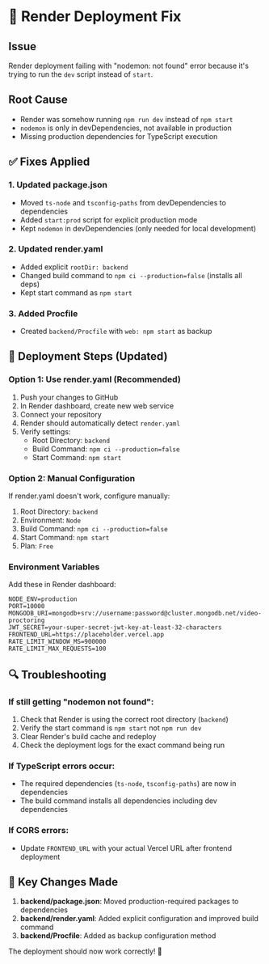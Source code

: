 # 🔧 Render Deployment Fix

## Issue
Render deployment failing with "nodemon: not found" error because it's trying to run the `dev` script instead of `start`.

## Root Cause
- Render was somehow running `npm run dev` instead of `npm start`
- `nodemon` is only in devDependencies, not available in production
- Missing production dependencies for TypeScript execution

## ✅ Fixes Applied

### 1. Updated package.json
- Moved `ts-node` and `tsconfig-paths` from devDependencies to dependencies
- Added `start:prod` script for explicit production mode
- Kept `nodemon` in devDependencies (only needed for local development)

### 2. Updated render.yaml
- Added explicit `rootDir: backend`
- Changed build command to `npm ci --production=false` (installs all deps)
- Kept start command as `npm start`

### 3. Added Procfile
- Created `backend/Procfile` with `web: npm start` as backup

## 🚀 Deployment Steps (Updated)

### Option 1: Use render.yaml (Recommended)
1. Push your changes to GitHub
2. In Render dashboard, create new web service
3. Connect your repository
4. Render should automatically detect `render.yaml`
5. Verify settings:
   - Root Directory: `backend`
   - Build Command: `npm ci --production=false`
   - Start Command: `npm start`

### Option 2: Manual Configuration
If render.yaml doesn't work, configure manually:
1. Root Directory: `backend`
2. Environment: `Node`
3. Build Command: `npm ci --production=false`
4. Start Command: `npm start`
5. Plan: `Free`

### Environment Variables
Add these in Render dashboard:
```
NODE_ENV=production
PORT=10000
MONGODB_URI=mongodb+srv://username:password@cluster.mongodb.net/video-proctoring
JWT_SECRET=your-super-secret-jwt-key-at-least-32-characters
FRONTEND_URL=https://placeholder.vercel.app
RATE_LIMIT_WINDOW_MS=900000
RATE_LIMIT_MAX_REQUESTS=100
```

## 🔍 Troubleshooting

### If still getting "nodemon not found":
1. Check that Render is using the correct root directory (`backend`)
2. Verify the start command is `npm start` not `npm run dev`
3. Clear Render's build cache and redeploy
4. Check the deployment logs for the exact command being run

### If TypeScript errors occur:
- The required dependencies (`ts-node`, `tsconfig-paths`) are now in dependencies
- The build command installs all dependencies including dev dependencies

### If CORS errors:
- Update `FRONTEND_URL` with your actual Vercel URL after frontend deployment

## 📝 Key Changes Made
1. **backend/package.json**: Moved production-required packages to dependencies
2. **backend/render.yaml**: Added explicit configuration and improved build command
3. **backend/Procfile**: Added as backup configuration method

The deployment should now work correctly! 🎉
